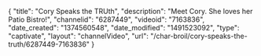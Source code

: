 {
    "title": "Cory Speaks the TRUth",
    "description": "Meet Cory. She loves her Patio Bistro!",
    "channelid": "6287449",
    "videoid": "7163836",
    "date_created": "1374560548",
    "date_modified": "1491523092",
    "type": "captivate",
    "layout": "channelVideo",
    "url": "\/char-broil\/cory-speaks-the-truth\/6287449-7163836"
}